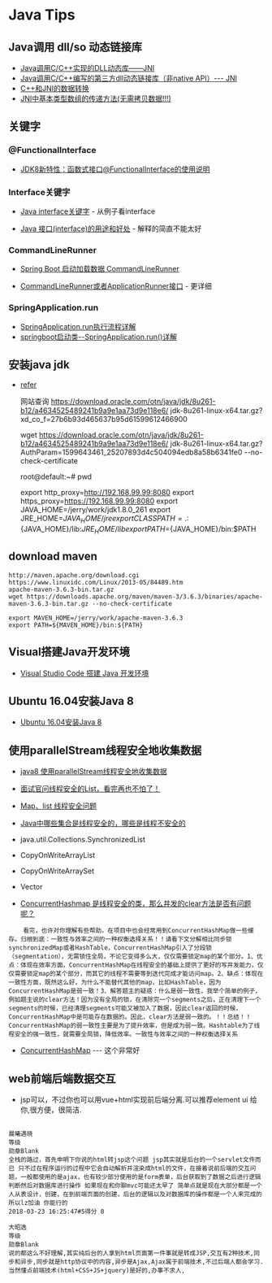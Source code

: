 # Java Tips

## Java调用 dll/so 动态链接库
- [Java调用C/C++实现的DLL动态库——JNI](https://www.cnblogs.com/xiehy/p/3365682.html)
- [Java调用C/C++编写的第三方dll动态链接库（非native API）--- JNI](https://www.cnblogs.com/AnnieKim/archive/2012/01/01/2309567.html)
- [C++和JNI的数据转换](https://www.cnblogs.com/daniel-shen/archive/2006/10/16/530587.html)
- [JNI中基本类型数组的传递方法(无需拷贝数据!!!)](https://blog.csdn.net/iteye_11349/article/details/82436966)

## 关键字
### @FunctionalInterface
- [JDK8新特性：函数式接口@FunctionalInterface的使用说明](https://blog.csdn.net/aitangyong/article/details/54137067)

### Interface关键字
- [Java interface关键字](https://blog.csdn.net/u013453970/article/details/47618283?utm_medium=distribute.pc_relevant.none-task-blog-BlogCommendFromBaidu-2.channel_param&depth_1-utm_source=distribute.pc_relevant.none-task-blog-BlogCommendFromBaidu-2.channel_param) - 从例子看interface

- [Java 接口(interface)的用途和好处](https://blog.csdn.net/nvd11/article/details/41129935?utm_medium=distribute.pc_relevant_t0.none-task-blog-BlogCommendFromMachineLearnPai2-1.channel_param&depth_1-utm_source=distribute.pc_relevant_t0.none-task-blog-BlogCommendFromMachineLearnPai2-1.channel_param) - 解释的简直不能太好

### CommandLineRunner
- [Spring Boot 启动加载数据 CommandLineRunner](https://blog.csdn.net/catoop/article/details/50501710)

- [CommandLineRunner或者ApplicationRunner接口](https://www.jianshu.com/p/5d4ffe267596) - 更详细

### SpringApplication.run
- [SpringApplication.run执行流程详解](http://c.biancheng.net/view/4632.html)
- [springboot启动类--SpringApplication.run()详解](hhttps://blog.csdn.net/weixin_41884010/article/details/88844946)

## 安装java jdk
- [refer](https://www.cnblogs.com/carryLess/p/7508378.html)
   
    网站查询
    https://download.oracle.com/otn/java/jdk/8u261-b12/a4634525489241b9a9e1aa73d9e118e6/    jdk-8u261-linux-x64.tar.gz?xd_co_f=27b6b93d465637b95d61599612466900

    wget https://download.oracle.com/otn/java/jdk/8u261-b12/a4634525489241b9a9e1aa73d9e118e6/   jdk-8u261-linux-x64.tar.gz?AuthParam=1599643461_25207893d4c504094edb8a58b6341fe0   --no-check-certificate

    root@default:~# pwd

    export http_proxy=http://192.168.99.99:8080
    export https_proxy=https://192.168.99.99:8080
    export JAVA_HOME=/jerry/work/jdk1.8.0_261
    export JRE_HOME=${JAVA_HOME}/jre
    export CLASSPATH=.:${JAVA_HOME}/lib:${JRE_HOME}/lib
    export PATH=${JAVA_HOME}/bin:$PATH

## download maven

    http://maven.apache.org/download.cgi
    https://www.linuxidc.com/Linux/2013-05/84489.htm
    apache-maven-3.6.3-bin.tar.gz
    wget https://downloads.apache.org/maven/maven-3/3.6.3/binaries/apache-maven-3.6.3-bin.tar.gz --no-check-certificate

    export MAVEN_HOME=/jerry/work/apache-maven-3.6.3
    export PATH=${MAVEN_HOME}/bin:${PATH}

## Visual搭建Java开发环境
- [Visual Studio Code 搭建 Java 开发环境](https://blog.csdn.net/hezh1994/article/details/79895480)

## Ubuntu 16.04安装Java 8
 - [Ubuntu 16.04安装Java 8](https://www.cnblogs.com/-qing-/p/10894868.html)

## 使用parallelStream线程安全地收集数据
- [java8 使用parallelStream线程安全地收集数据](zhk.me/1281.html)
- [面试官问线程安全的List，看完再也不怕了！](https://blog.csdn.net/youanyyou/article/details/101442425?utm_medium=distribute.pc_aggpage_search_result.none-task-blog-2~all~sobaiduend~default-1-101442425.nonecase&utm_term=java%20list是线程安全的吗&spm=1000.2123.3001.4430)
- [Map、list 线程安全问题](https://blog.csdn.net/y_index/article/details/84988018?utm_medium=distribute.pc_aggpage_search_result.none-task-blog-2~all~sobaiduend~default-4-84988018.nonecase&utm_term=java%20list是线程安全的吗&spm=1000.2123.3001.4430)
- [Java中哪些集合是线程安全的，哪些是线程不安全的](https://www.cnblogs.com/aaaazzzz/p/12793428.html)
- java.util.Collections.SynchronizedList
- CopyOnWriteArrayList
- CopyOnWriteArraySet
- Vector

- [ConcurrentHashmap 是线程安全的类，那么并发的clear方法是否有问题呢？](https://www.zhihu.com/question/28482635)
```
    看完，也许对你理解有些帮助。在项目中也会经常用到ConcurrentHashMap做一些缓存。归根到底：一致性与效率之间的一种权衡选择关系！！请看下文分解相比同步锁synchronizedMap或者HashTable，ConcurrentHashMap引入了分段锁（segmentation），无需锁住全局，不论它变得多么大，仅仅需要锁定map的某个部分。1、优点：体现在效率方面，ConcurrentHashMap在线程安全的基础上提供了更好的写并发能力，仅仅需要锁定map的某个部分，而其它的线程不需要等到迭代完成才能访问map。2、缺点：体现在一致性方面，既然这么好，为什么不能替代其他的map，比如HashTable，因为ConcurrentHashMap是弱一致！3、解答题主的疑惑：什么是弱一致性，我举个简单的例子，例如题主说的clear方法！因为没有全局的锁，在清除完一个segments之后，正在清理下一个segments的时候，已经清理segments可能又被加入了数据，因此clear返回的时候，ConcurrentHashMap中是可能存在数据的。因此，clear方法是弱一致的。！！总结！！ConcurrentHashMap的弱一致性主要是为了提升效率，但是成为弱一致。Hashtable为了线程安全的强一致性，就需要全局锁，降低效率。一致性与效率之间的一种权衡选择关系
```

- [ConcurrentHashMap](https://www.cnblogs.com/yydcdut/p/3959815.html)  --- 这个非常好


## web前端后端数据交互
- jsp可以，不过你也可以用vue+html实现前后端分离.可以推荐element ui 给你,很方便，很简洁.
```

晨曦遇晓
等级 
勋章Blank	
全栈的路过，首先申明下你说的html转jsp这个问题 jsp其实就是后台的一个servlet文件而已 只不过在程序运行的过程中它会自动解析并渲染成html的文件，在接着说前后端的交互问题，一般都使用的是ajax，也有较少部分使用的是form表单，后台获取到了数据之后进行逻辑判断然后对数据库进行操作 如果现在和你聊mvc可能还太早了 简单点就是现在大部分都是一个人从表设计，创建，在到前端页面的创建，后台的逻辑以及对数据库的操作都是一个人来完成的 所以lz加油 你能行的 
2018-03-23 16:25:47#5得分 0

大昭逸
等级 
勋章Blank	
说的都这么不好理解,其实纯后台的人拿到html页面第一件事就是转成JSP,交互有2种技术,同步和异步,同步就是http协议中的内容,异步是Ajax,Ajax属于前端技术,不过后端人都会学习. 当然懂点前端技术(html+CSS+JS+jquery)是好的,办事不求人,
```
